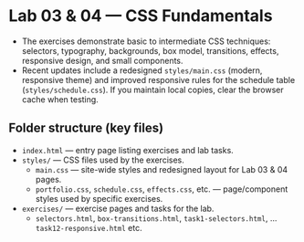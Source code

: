 # Lab 03 & 04 — CSS Fundamentals

- The exercises demonstrate basic to intermediate CSS techniques: selectors, typography, backgrounds, box model, transitions, effects, responsive design, and small components.
- Recent updates include a redesigned `styles/main.css` (modern, responsive theme) and improved responsive rules for the schedule table (`styles/schedule.css`). If you maintain local copies, clear the browser cache when testing.

## Folder structure (key files)

- `index.html` — entry page listing exercises and lab tasks.
- `styles/` — CSS files used by the exercises.
  - `main.css` — site-wide styles and redesigned layout for Lab 03 & 04 pages.
  - `portfolio.css`, `schedule.css`, `effects.css`, etc. — page/component styles used by specific exercises.
- `exercises/` — exercise pages and tasks for the lab.
  - `selectors.html`, `box-transitions.html`, `task1-selectors.html`, ... `task12-responsive.html` etc.
